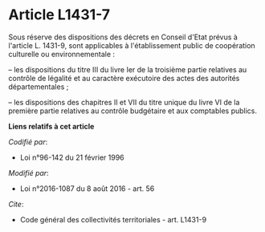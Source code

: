 # Article L1431-7

Sous réserve des dispositions des décrets en Conseil d'Etat prévus à l'article L. 1431-9, sont applicables à l'établissement
public de coopération culturelle ou environnementale :

– les dispositions du titre III du livre Ier de la troisième partie relatives au contrôle de légalité et au caractère
exécutoire des actes des autorités départementales ;

– les dispositions des chapitres II et VII du titre unique du livre VI de la première partie relatives au contrôle budgétaire
et aux comptables publics.

**Liens relatifs à cet article**

_Codifié par_:

  - Loi n°96-142 du 21 février 1996

_Modifié par_:

  - Loi n°2016-1087 du 8 août 2016 - art. 56

_Cite_:

  - Code général des collectivités territoriales - art. L1431-9
